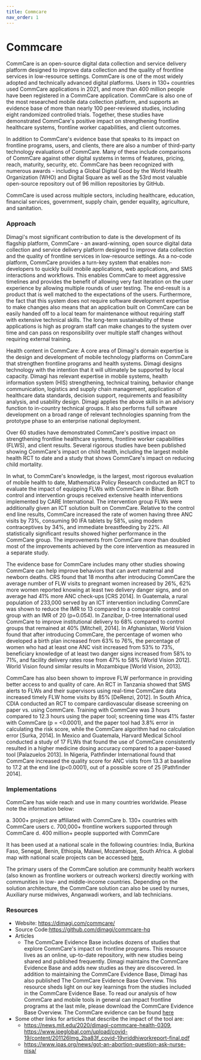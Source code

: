 ```yaml
---
title: Commcare
nav_order: 1
---
```


# Commcare

CommCare is an open-source digital data collection and service delivery
platform designed to improve data collection and the quality of
frontline services in low-resource settings. CommCare is one of the most
widely adopted and technically advanced digital platforms. Users in 130+
countries used CommCare applications in 2021, and more than 400 million
people have been registered in a CommCare application. CommCare is also
one of the most researched mobile data collection platform, and supports
an evidence base of more than nearly 100 peer-reviewed studies,
including eight randomized controlled trials. Together, these studies
have demonstrated CommCare's positive impact on strengthening frontline
healthcare systems, frontline worker capabilities, and client outcomes.

In addition to CommCare\'s evidence base that speaks to its impact on
frontline programs, users, and clients, there are also a number of
third-party technology evaluations of CommCare. Many of these include
comparisons of CommCare against other digital systems in terms of
features, pricing, reach, maturity, security, etc. CommCare has been
recognized with numerous awards - including a Global Digital Good by the
World Health Organization (WHO) and Digital Square as well as the 53rd
most valuable open-source repository out of 96 million repositories by
GitHub.

CommCare is used across multiple sectors, including healthcare,
education, financial services, government, supply chain, gender
equality, agriculture, and sanitation.

### Approach

Dimagi's most significant contribution to date is the development of its
flagship platform, CommCare - an award-winning, open source digital data
collection and service delivery platform designed to improve data
collection and the quality of frontline services in low-resource
settings. As a no-code platform, CommCare provides a turn-key system
that enables non-developers to quickly build mobile applications, web
applications, and SMS interactions and workflows. This enables CommCare
to meet aggressive timelines and provides the benefit of allowing very
fast iteration on the user experience by allowing multiple rounds of
user testing. The end-result is a product that is well matched to the
expectations of the users. Furthermore, the fact that this system does
not require software development expertise to make changes also means
that an application built on CommCare can be easily handed off to a
local team for maintenance without requiring staff with extensive
technical skills. The long-term sustainability of these applications is
high as program staff can make changes to the system over time and can
pass on responsibility over multiple staff changes without requiring
external training.

Health content in CommCare: A core area of Dimagi's domain expertise is
the design and development of mobile technology platforms on CommCare
that strengthen frontline programs and health systems. Dimagi designs
technology with the intention that it will ultimately be supported by
local capacity. Dimagi has relevant expertise in mobile systems, health
information system (HIS) strengthening, technical training, behavior
change communication, logistics and supply chain management, application
of healthcare data standards, decision support, requirements and
feasibility analysis, and usability design. Dimagi applies the above
skills in an advisory function to in-country technical groups. It also
performs full software development on a broad range of relevant
technologies spanning from the prototype phase to an enterprise national
deployment.

Over 60 studies have demonstrated CommCare's positive impact on
strengthening frontline healthcare systems, frontline worker
capabilities (FLWS), and client results. Several rigorous studies have
been published showing CommCare's impact on child health, including the
largest mobile health RCT to date and a study that shows CommCare's
impact on reducing child mortality.

In what, to CommCare's knowledge, is the largest, most rigorous
evaluation of mobile health to date, Mathematica Policy Research
conducted an RCT to evaluate the impact of equipping FLWs with CommCare
in Bihar. Both control and intervention groups received extensive health
interventions implemented by CARE International. The intervention group
FLWs were additionally given an ICT solution built on CommCare. Relative
to the control end line results, CommCare increased the rate of women
having three ANC visits by 73%, consuming 90 IFA tablets by 58%, using
modern contraceptives by 34%, and immediate breastfeeding by 22%. All
statistically significant results showed higher performance in the
CommCare group. The improvements from CommCare more than doubled most of
the improvements achieved by the core intervention as measured in a
separate study.

The evidence base for CommCare includes many other studies showing
CommCare can help improve behaviors that can avert maternal and newborn
deaths. CRS found that 18 months after introducing CommCare the average
number of FLW visits to pregnant women increased by 26%, 62% more women
reported knowing at least two delivery danger signs, and on average had
41% more ANC check-ups \[CRS 2014\]. In Guatemala, a rural population of
233,000 served by an ICT intervention including CommCare was shown to
reduce the IMR to 13 compared to a comparable control group with an IMR
of 20 (p=0.054). In Zanzibar, D-tree International used CommCare to
improve institutional delivery to 68% compared to control groups that
remained at 40% \[Mitchell, 2014\]. In Afghanistan, World Vision found
that after introducing CommCare, the percentage of women who developed a
birth plan increased from 63% to 76%, the percentage of women who had at
least one ANC visit increased from 53% to 73%, beneficiary knowledge of
at least two danger signs increased from 58% to 71%, and facility
delivery rates rose from 47% to 58% \[World Vision 2012\]. World Vision
found similar results in Mozambique \[World Vision, 2013\].

CommCare has also been shown to improve FLW performance in providing
better access to and quality of care. An RCT in Tanzania showed that SMS
alerts to FLWs and their supervisors using real-time CommCare data
increased timely FLW home visits by 85% \[DeRenzi, 2012\]. In South
Africa, CDIA conducted an RCT to compare cardiovascular disease
screening on paper vs. using CommCare. Training with CommCare was 3
hours compared to 12.3 hours using the paper tool; screening time was
41% faster with CommCare (p = \<0.0001), and the paper tool had 3.8%
error in calculating the risk score, while the CommCare algorithm had no
calculation error \[Surka, 2014\]. In Mexico and Guatemala, Harvard
Medical School conducted a study of 17 FLWs that found the use of
CommCare consistently resulted in a higher medicine dosing accuracy
compared to a paper-based tool \[Palazuelos 2013\]. In Nigeria,
Pathfinder International found that CommCare increased the quality score
for ANC visits from 13.3 at baseline to 17.2 at the end line
(p\<0.0001), out of a possible score of 25 \[Pathfinder 2014\].

### Implementations

CommCare has wide reach and use in many countries worldwide. Please note
the information below:

a\. 3000+ project are affiliated with CommCare b. 130+ countries with
CommCare users c. 700,000+ frontline workers supported through CommCare
d. 400 million+ people supported with CommCare

It has been used at a national scale in the following countries: India,
Burkina Faso, Senegal, Benin, Ethiopia, Malawi, Mozambique, South
Africa. A global map with national scale projects can be accessed
[here.](https://docs.google.com/presentation/d/1L7wSzKA-FI38hCLIHmhXE8aM83YAJAXF8OVxf2NUYdQ/edit?usp=sharing)

The primary users of the CommCare solution are community health workers
(also known as frontline workers or outreach workers) directly working
with communities in low- and middle-income countries. Depending on the
solution architecture, the CommCare solution can also be used by nurses,
Auxiliary nurse midwives, Anganwadi workers, and lab technicians.

### Resources

- Website: <https://dimagi.com/commcare/>
- Source Code:<https://github.com/dimagi/commcare-hq> 
- Articles
  - The CommCare Evidence Base includes dozens of studies that explore
    CommCare's impact on frontline programs. This resource lives as an
    online, up-to-date repository, with new studies being shared and
    published frequently. Dimagi maintains the CommCare Evidence Base
    and adds new studies as they are discovered. In addition to
    maintaining the CommCare Evidence Base, Dimagi has also published
    The CommCare Evidence Base Overview. This resource sheds light on
    our key learnings from the studies included in the CommCare Evidence
    Base. To read our analysis of how CommCare and mobile tools in
    general can impact frontline programs at the last mile, please
    download the CommCare Evidence Base Overview. The CommCare evidence
    can be found
    [here](https://www.dimagi.com/toolkits/commcare-evidence-base/)
- Some other links for articles that describe the impact of the tool
  are:
  - <https://news.mit.edu/2020/dimagi-commcare-health-0309>,
    <https://www.ipeglobal.com/upload/covid-19/content/201126Img_2ba83f_covid-19vriddhiworkreport-final.pdf>
  - <https://www.ipas.org/news/got-an-abortion-question-ask-nurse-nisa/>
